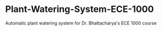 # Plant-Watering-System-ECE-1000
Automatic plant watering system for Dr. Bhattacharya's ECE 1000 course
